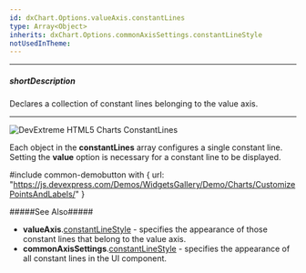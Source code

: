 ```yaml
---
id: dxChart.Options.valueAxis.constantLines
type: Array<Object>
inherits: dxChart.Options.commonAxisSettings.constantLineStyle
notUsedInTheme: 
---
```

---
##### shortDescription
Declares a collection of constant lines belonging to the value axis.

---
![DevExtreme HTML5 Charts ConstantLines](/images/ChartJS/visual_elements/constant_lines.png)

Each object in the **constantLines** array configures a single constant line. Setting the **value** option is necessary for a constant line to be displayed.

#include common-demobutton with {
    url: "https://js.devexpress.com/Demos/WidgetsGallery/Demo/Charts/CustomizePointsAndLabels/"
}

#####See Also#####
- **valueAxis**.[constantLineStyle](/api-reference/10%20UI%20Components/dxChart/1%20Configuration/valueAxis/constantLineStyle '/Documentation/ApiReference/UI_Components/dxChart/Configuration/valueAxis/constantLineStyle/') - specifies the appearance of those constant lines that belong to the value axis.
- **commonAxisSettings**.[constantLineStyle](/api-reference/10%20UI%20Components/dxChart/1%20Configuration/commonAxisSettings/constantLineStyle '/Documentation/ApiReference/UI_Components/dxChart/Configuration/commonAxisSettings/constantLineStyle/') - specifies the appearance of all constant lines in the UI component.
